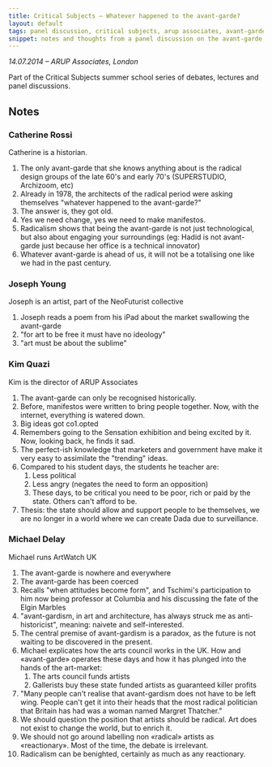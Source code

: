 ```yaml
---
title: Critical Subjects – Whatever happened to the avant-garde?
layout: default
tags: panel discussion, critical subjects, arup associates, avant-garde
snippet: notes and thoughts from a panel discussion on the avant-garde featuring Catherine Rossi, Kim Quazi, Joseph Young and Michael Daley
---
```


_14.07.2014 – ARUP Associates, London_

Part of the Critical Subjects summer school series of debates, lectures and panel discussions.

## Notes

### Catherine Rossi

Catherine is a historian.

1. The only avant-garde that she knows anything about is the radical design
   groups of the late 60's and early 70's (SUPERSTUDIO, Archizoom, etc)
1. Already in 1978, the architects of the radical period were asking themselves
   "whatever happened to the avant-garde?"
1. The answer is, they got old.
1. Yes we need change, yes we need to make manifestos.
1. Radicalism shows that being the avant-garde is not just technological, but
   also about engaging your surroundings (eg: Hadid is not avant-garde just
   because her office is a technical innovator)
1. Whatever avant-garde is ahead of us, it will not be a totalising one like
   we had in the past century.

### Joseph Young

Joseph is an artist, part of the NeoFuturist collective

1. Joseph reads a poem from his iPad about the market swallowing the
   avant-garde
1. "for art to be free it must have no ideology"
1. "art must be about the sublime"

### Kim Quazi

Kim is the director of ARUP Associates

1. The avant-garde can only be recognised historically.
1. Before, manifestos were written to bring people together. Now, with the
   internet, everything is watered down.
1. Big ideas got co1.opted
1. Remembers going to the Sensation exhibition and being excited by it. Now,
   looking back, he finds it sad.
1. The perfect-ish knowledge that marketers and government have make it very
   easy to assimilate the "trending" ideas.
1. Compared to his student days, the students he teacher are:
    1. Less political
    1. Less angry (negates the need to form an opposition)
    1. These days, to be critical you need to be poor, rich or paid by the
       state.  Others can't afford to be.
1. Thesis: the state should allow and support people to be themselves, we are
   no longer in a world where we can create Dada due to surveillance.

### Michael Delay

Michael runs ArtWatch UK

1. The avant-garde is nowhere and everywhere
1. The avant-garde has been coerced
1. Recalls "when attitudes become form", and Tschimi's participation to him now
   being professor at Columbia and his discussing the fate of the Elgin Marbles
1. "avant-gardism, in art and architecture, has always struck me as
   anti-historicist", meaning: naivete and self-interested.
1. The central premise of avant-gardism is a paradox, as the future is not
   waiting to be discovered in the present.
1. Michael explicates how the arts council works in the UK. How and
   «avant-garde» operates these days and how it has plunged into the hands of
   the art-market:
   1. The arts council funds artists
   1. Gallerists buy these state funded artists as guaranteed killer profits
1. "Many people can't realise that avant-gardism does not have to be left
   wing.  People can't get it into their heads that the most radical politician
   that Britain has had was a woman named Margret Thatcher."
1. We should question the position that artists should be radical. Art does not
   exist to change the world, but to enrich it.
1. We should not go around labelling non «radical» artists as «reactionary».
   Most of the time, the debate is irrelevant.
1. Radicalism can be benighted, certainly as much as any reactionary.
